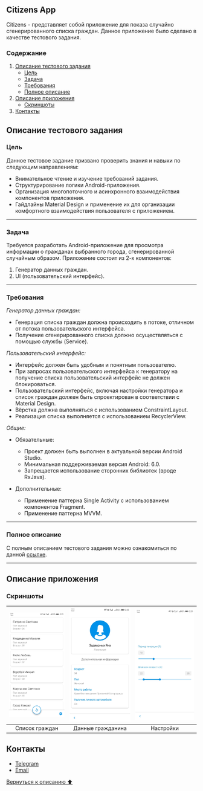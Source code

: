 ## Citizens App  <a name="paragraph0"></a>

Citizens - представляет собой приложение для показа случайно сгенерированного списка граждан. Данное приложение было сделано в качестве тестового задания.

### Содержание

1. [Описание тестового задания](#paragraph1)
    * [Цель](#subparagraph1-1)
    * [Задача](#subparagraph1-2)
    * [Требования](#subparagraph1-3)
    * [Полное описание](#subparagraph1-4)
2. [Описание приложения](#paragraph2)
    * [Скриншоты](#subparagraph2-1)
3. [Контакты](#paragraph3)
    
## Описание тестового задания <a name="paragraph1"></a>

### Цель <a name="subparagraph1-1"></a>

Данное тестовое задание призвано проверить знания и навыки по следующим направлениям:
* Внимательное чтение и изучение требований задания.
* Структурирование логики Android-приложения.
* Организация многопоточного и асинхронного взаимодействия компонентов
приложения.
* Гайдлайны Material Design и применение их для организации комфортного
взаимодействия пользователя с приложением.

***

### Задача <a name="subparagraph1-2"></a>

Требуется разработать Android-приложение для просмотра информации о гражданах
выбранного города, сгенерированной случайным образом.
Приложение состоит из 2-х компонентов:
1. Генератор данных граждан.
2. UI (пользовательский интерфейс).

***

### Требования <a name="subparagraph1-3"></a>

*Генератор данных граждан:*

* Генерация списка граждан должна происходить в потоке, отличном от потока
пользовательского интерфейса.
* Получение сгенерированного списка должно осуществляться с помощью службы
(Service).

*Пользовательский интерфейс:*

* Интерфейс должен быть удобным и понятным пользователю.
* При запросах пользовательского интерфейса к генератору на получение списка
пользовательский интерфейс не должен блокироваться.
* Пользовательский интерфейс, включая настройки генератора и список граждан
должен быть спроектирован в соответствии с Material Design.
* Вёрстка должна выполняться с использованием ConstraintLayout.
* Реализация списка выполняется с использованием RecyclerView.

*Общие:*

* Обязательные:
   * Проект должен быть выполнен в актуальной версии Android Studio.
   * Минимальная поддерживаемая версия Android: 6.0.
   * Запрещается использование сторонних библиотек (вроде RxJava).

* Дополнительные:
   * Применение паттерна Single Activity с использованием компонентов Fragment.
   * Применение паттерна MVVM.

***

### Полное описание <a name="subparagraph1-4"></a>

С полным описанием тестового задания можно ознакомиться по данной [ссылке].

[ссылке]: https://drive.google.com/file/d/1GgAKOxKFG26vKMeAWZ4Lyar0gLhgETOC/view?usp=sharing

***

## Описание приложения <a name="paragraph2"></a>

### Скриншоты <a name="subparagraph2-1"></a>

<div align="center">
   
| <img src="screenshots/screen1.jpg" width="250"> | <img src="screenshots/screen2.jpg" width="250"> | <img src="screenshots/screen3.jpg" width="250"> |
| :---------------------------------------------: | :---------------------------------------------: | :---------------------------------------------: |
| Список граждан                                  | Данные гражданина                               | Настройки                                       |
   
</div>

## Контакты <a name="paragraph3"></a>

* [Telegram](https://t.me/loskon)
* [Email](mailto:andreyrochev@yandex.ru)


[Вернуться к описанию :arrow_up:](#paragraph0)
